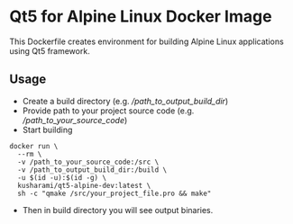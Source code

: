 # Qt5 for Alpine Linux Docker Image
This Dockerfile creates environment for building Alpine Linux applications using Qt5 framework.

## Usage
- Create a build directory (e.g. */path_to_output_build_dir*)
- Provide path to your project source code (e.g. */path_to_your_source_code*)
- Start building
```
docker run \
  --rm \
  -v /path_to_your_source_code:/src \
  -v /path_to_output_build_dir:/build \
  -u $(id -u):$(id -g) \
  kusharami/qt5-alpine-dev:latest \
  sh -c "qmake /src/your_project_file.pro && make"
```
- Then in build directory you will see output binaries.

